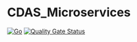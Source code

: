 # CDAS_Microservices

[![Go](https://github.com/DavidReiter/CDAS_Microservices/actions/workflows/go.yml/badge.svg?branch=main&event=push)](https://github.com/DavidReiter/CDAS_Microservices/actions/workflows/go.yml)
[![Quality Gate Status](https://sonarcloud.io/api/project_badges/measure?project=DavidReiter_CDAS_Microservices&metric=alert_status)](https://sonarcloud.io/summary/new_code?id=DavidReiter_CDAS_Microservices)
